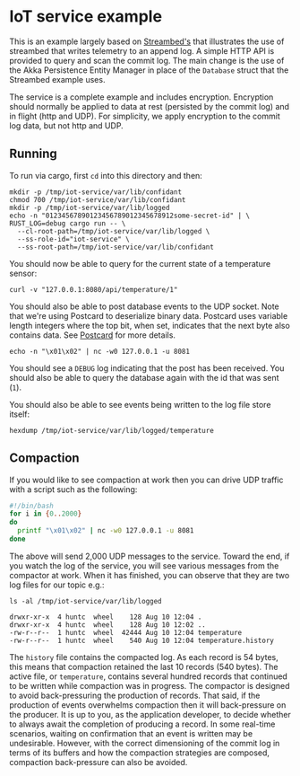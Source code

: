 IoT service example
===

This is an example largely based on [Streambed's](https://github.com/streambed/streambed-rs/tree/main/examples/iot-service) 
that illustrates the use of streambed that writes telemetry
to an append log. A simple HTTP API is provided to query and scan the commit log. The main change
is the use of the Akka Persistence Entity Manager in place of the `Database` struct that
the Streambed example uses.

The service is a complete example and includes encryption. Encryption should normally be applied to data
at rest (persisted by the commit log) and in flight (http and UDP). For simplicity, we apply encryption
to the commit log data, but not http and UDP.

Running
---

To run via cargo, first `cd` into this directory and then:

```
mkdir -p /tmp/iot-service/var/lib/confidant
chmod 700 /tmp/iot-service/var/lib/confidant
mkdir -p /tmp/iot-service/var/lib/logged
echo -n "01234567890123456789012345678912some-secret-id" | \
RUST_LOG=debug cargo run -- \
  --cl-root-path=/tmp/iot-service/var/lib/logged \
  --ss-role-id="iot-service" \
  --ss-root-path=/tmp/iot-service/var/lib/confidant
```

You should now be able to query for the current state of a temperature sensor:

```
curl -v "127.0.0.1:8080/api/temperature/1"
```

You should also be able to post database events to the UDP socket. Note that
we're using Postcard to deserialize binary data. Postcard uses variable length
integers where the top bit, when set, indicates that the next byte also contains
data. See [Postcard](https://docs.rs/postcard/latest/postcard/) for more details.

```
echo -n "\x01\x02" | nc -w0 127.0.0.1 -u 8081
```

You should see a `DEBUG` log indicating that the post has been received. You should
also be able to query the database again with the id that was sent (`1`).

You should also be able to see events being written to the log file store itself:

```
hexdump /tmp/iot-service/var/lib/logged/temperature
```

Compaction
----

If you would like to see compaction at work then you can drive UDP traffic with
a script such as the following:

```bash
#!/bin/bash
for i in {0..2000}
do
  printf "\x01\x02" | nc -w0 127.0.0.1 -u 8081
done
```

The above will send 2,000 UDP messages to the service. Toward the end, if you watch
the log of the service, you will see various messages from the compactor at work.
When it has finished, you can observe that they are two log files for our topic e.g.:

```
ls -al /tmp/iot-service/var/lib/logged

drwxr-xr-x  4 huntc  wheel    128 Aug 10 12:04 .
drwxr-xr-x  4 huntc  wheel    128 Aug 10 12:02 ..
-rw-r--r--  1 huntc  wheel  42444 Aug 10 12:04 temperature
-rw-r--r--  1 huntc  wheel    540 Aug 10 12:04 temperature.history
```

The `history` file contains the compacted log. As each record is 54 bytes, this means
that compaction retained the last 10 records (540 bytes). The active file, or `temperature`,
contains several hundred records that continued to be written while compaction was
in progress. The compactor is designed to avoid back-pressuring the production of 
records. That said, if the production of events overwhelms compaction then
it will back-pressure on the producer. It is up to you, as the application developer,
to decide whether to always await the completion of producing a record. In some
real-time scenarios, waiting on confirmation that an event is written may be 
undesirable. However, with the correct dimensioning of the commit log in terms of
its buffers and how the compaction strategies are composed, compaction back-pressure
can also be avoided.